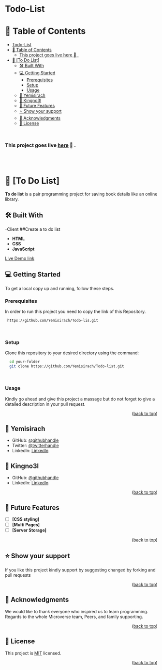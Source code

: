 # Todo-List

<a name="readme-top"></a>

<div align="center">


</div>

<!-- TABLE OF CONTENTS -->

# 📗 Table of Contents

- [Todo-List](#todo-list)
- [📗 Table of Contents](#-table-of-contents)
    - [This project goes live here 🚀 .](#this-project-goes-live-here--)
- [📖 \[To Do List\] ](#-to-do-list-)
  - [🛠 Built With ](#-built-with-)
  - [💻 Getting Started ](#-getting-started-)
    - [Prerequisites](#prerequisites)
    - [Setup](#setup)
    - [Usage](#usage)
  - [👥 Yemisirach](#-yemisirach)
  - [👥 Kingno3l](#-kingno3l)
  - [🔭 Future Features ](#-future-features-)
  - [⭐️ Show your support ](#️-show-your-support-)
  - [🙏 Acknowledgments ](#-acknowledgments-)
  - [📝 License ](#-license-)

<br>

<!-- DEPLOYMENT -->

### This project goes live [here](https://yemisirach.github.io/Todo-List/dist/) 🚀 .

<br>

<!-- DEPLOYMENT -->
<!-- ### Have a look at the project's video presentation [here](https://www.loom.com/share/1f7de2b9345a4d3988c6327952899d30) 📽️ . -->

<br>

<!-- PROJECT DESCRIPTION -->

# 📖 [To Do List] <a name="about-project"></a>

**To do list** is a pair programming project for saving book details like an online library.

## 🛠 Built With <a name="built-with"></a>

-Client
##Create a to do list

- **HTML**
- **CSS**
- **JavaScript**

<a href="https://yemisirach.github.io/Todo-List/dist/">Live Demo link</a>

<!-- GETTING STARTED -->

## 💻 Getting Started <a name="getting-started"></a>

To get a local copy up and running, follow these steps.

### Prerequisites

In order to run this project you need to copy the link of this Repository.

```sh
 https://github.com/Yemisirach/Todo-lis.git
```

<br>

### Setup

Clone this repository to your desired directory using the command:

```sh
  cd your-folder
  git clone https://github.com/Yemisirach/Todo-list.git
```

<br>

### Usage

Kindly go ahead and give this project a massage but do not forget to give a detailed description in your pull request.

<!--
Example command:

```sh
  rails server
```
--->

<p align="right">(<a href="#readme-top">back to top</a>)</p>

<!-- AUTHORS -->

## 👥 Yemisirach

- GitHub: [@githubhandle](https://github.com/Yemisirach)
- Twitter: [@twitterhandle](https://twitter.com/TamiratYemisrach)
- LinkedIn: [LinkedIn](https://www.linkedin.com/in/yemisirach)

## 👥 Kingno3l

- GitHub: [@githubhandle](https://github.com/kingno3l)
- LinkedIn: [LinkedIn](https://www.linkedin.com/in/kingno3l)

<p align="right">(<a href="#readme-top">back to top</a>)</p>

## 🔭 Future Features <a name="future-features"></a>

- [ ] **[CSS styling]**
- [ ] **[Multi Pages]**
- [ ] **[Server Storage]**

<p align="right">(<a href="#readme-top">back to top</a>)</p>

<!-- SUPPORT -->

## ⭐️ Show your support <a name="support"></a>

If you like this project kindly support by suggesting changed by forking and pull requests

<p align="right">(<a href="#readme-top">back to top</a>)</p>

<!-- ACKNOWLEDGEMENTS -->

## 🙏 Acknowledgments <a name="acknowledgements"></a>

We would like to thank everyone who inspired us to learn programming. Regards to the whole Microverse team, Peers, and family supporting.

<!-- <br>A massive Thank You to [Cindy Shin](https://www.behance.net/adagio07) who is the original designer of this [design](https://www.behance.net/gallery/29845175/CC-Global-Summit-2015) -->

<p align="right">(<a href="#readme-top">back to top</a>)</p>

<!-- LICENSE -->

## 📝 License <a name="license"></a>

This project is [MIT](./LICENSE) licensed.

<p align="right">(<a href="#readme-top">back to top</a>)</p>
